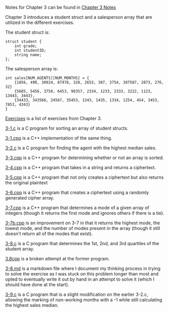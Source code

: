 Notes for Chapter 3 can be found in [Chapter 3 Notes](./Chapter_3_Notes.md)

Chapter 3 introduces a student struct and a salesperson array that are utilized in the different exercises.

The student struct is:

```
struct student {
    int grade;
    int studentID;
    string name;
};
```

The salesperson array is:

```
int sales[NUM_AGENTS][NUM_MONTHS] = {
    {1856, 498, 30924, 87478, 328, 2653, 387, 3754, 387587, 2873, 276, 32}
    {5685, 5456, 3758, 6453, 98357, 2334, 1233, 2333, 3222, 1123, 13443, 3443},
    {34433, 343566, 24567, 35453, 1343, 1435, 1334, 1254, 454, 3453, 7853, 4343}
}
```

[Exercises](./Exercises.md) is a list of exercises from Chapter 3.

[3-1.c](./3-1.c) is a C program for sorting an array of student structs.

[3-1.cpp](./3-1.cpp) is a C++ implementation of the same thing.

[3-2.c](./3-1.c) is a C program for finding the agent with the highest median sales.

[3-3.cpp](./3-3.cpp) is a C++ program for determining whether or not an array is sorted.

[3-4.cpp](./3-4.cpp) is a C++ program that takes in a string and returns a ciphertext.

[3-5.cpp](./3-5.cpp) is a C++ program that not only creates a ciphertext but also returns the original plaintext

[3-6.cpp](./3-6.cpp) is a C++ program that creates a ciphertext using a randomly generated cipher array.

[3-7.cpp](./3-7.cpp) is a C++ program that determines a mode of a given array of integers (though it returns the first mode and ignores others if there is a tie).

[3-7b.cpp](./3-7b.cpp) is an improvement on 3-7 in that it returns the highest mode, the lowest mode, and the number of modes present in the array (though it still doesn't return all of the modes that exist).

[3-8.c](./3-8.c) is a C program that determines the 1st, 2nd, and 3rd quartiles of the student array.

[3.8cpp](./3-8.cpp) is a broken attempt at the former program.

[3-8.md](./3-8.md) is a markdown file where I document my thinking process in trying to solve the exercise as I was stuck on this problem longer than most and opted to eventually write it out by hand in an attempt to solve it (which I should have done at the start).

[3-9.c](./3-9.c) is a C program that is a slight modification on the earlier 3-2.c, allowing the marking of non-working months with a -1 while still calculating the highest sales median.
